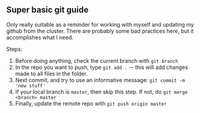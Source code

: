 ## Super basic git guide
Only really suitable as a reminder for working with myself and updating my github from the cluster.
There are probably some bad practices here, but it accomplishes what I need.

Steps:
1. Before doing anything, check the current branch with `git branch`
2. In the repo you want to push, type `git add .` -- this will add changes made to all files in the folder.
3. Next commit, and try to use an informative message: `git commit -m 'new stuff'`
4. If your local branch is `master`, then skip this step. If not, do `git merge <branch> master`
5. Finally, update the remote repo with `git push origin master`
